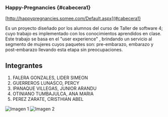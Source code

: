 
### Happy-Pregnancies   {#cabecera1}

[⁠⁠⁠⁠⁠http://happypregnancies.somee.com/Default.aspx](#cabecera1)

Es un proyecto diseñado por los alumnos del curso de Taller de software 4; cuyo trabajo es implementado con los conocimientos aprendidos en clase. Este trabajo  se basa en el "user experience" , brindando un servicio al segmento de mujeres cuyos paquetes son: pre-embarazo, embarazo  y post-embarazo llevando esta etapa sin preocupaciones.

## Integrantes

1. FALERA GONZALES, LIDER SIMEON
2. GUERREROS LUNASCO, PERCY
3. IPANAQUE VILLEGAS, JUNIOR ARANDU
4. OTINIANO TUMBAJULCA, ANA MARIA
5. PEREZ ZARATE, CRISTHIAN ABEL

![Imagen 1][1]  ![Imagen 2][2]

 [1]: http://www.prestonclarkinc.com/wp-content/uploads/happy-b-and-m.jpg
 [2]: https://encrypted-tbn0.gstatic.com/images?q=tbn:ANd9GcR-uSN-QMS0m1J3sobNycQ2OidAZcYtowBAij_sAuFG-SGiIWrZ
 




